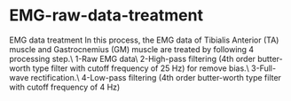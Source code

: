 # EMG-raw-data-treatment
EMG data treatment
In this process, the EMG data of Tibialis Anterior (TA) muscle and Gastrocnemius (GM) muscle are treated by following 4 processing step.\\
1-Raw EMG data\\
2-High-pass filtering (4th order butter-worth type filter with cutoff frequency of 25 Hz) for remove bias.\\
3-Full-wave rectification.\\
4-Low-pass filtering (4th order butter-worth type filter with cutoff frequency of 4 Hz)
